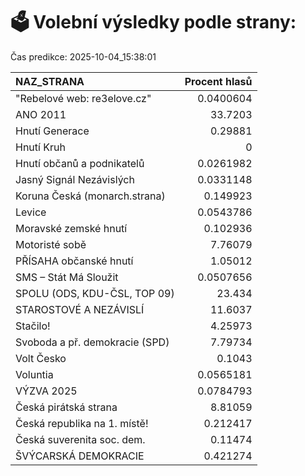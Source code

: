 # 🗳️ Volební výsledky podle strany:

Čas predikce: 2025-10-04_15:38:01

| NAZ_STRANA                     |   Procent hlasů |
|:-------------------------------|----------------:|
| "Rebelové web: re3elove.cz"    |       0.0400604 |
| ANO 2011                       |      33.7203    |
| Hnutí Generace                 |       0.29881   |
| Hnutí Kruh                     |       0         |
| Hnutí občanů a podnikatelů     |       0.0261982 |
| Jasný Signál Nezávislých       |       0.0331148 |
| Koruna Česká (monarch.strana)  |       0.149923  |
| Levice                         |       0.0543786 |
| Moravské zemské hnutí          |       0.102936  |
| Motoristé sobě                 |       7.76079   |
| PŘÍSAHA občanské hnutí         |       1.05012   |
| SMS – Stát Má Sloužit          |       0.0507656 |
| SPOLU (ODS, KDU-ČSL, TOP 09)   |      23.434     |
| STAROSTOVÉ A NEZÁVISLÍ         |      11.6037    |
| Stačilo!                       |       4.25973   |
| Svoboda a př. demokracie (SPD) |       7.79734   |
| Volt Česko                     |       0.1043    |
| Voluntia                       |       0.0565181 |
| VÝZVA 2025                     |       0.0784793 |
| Česká pirátská strana          |       8.81059   |
| Česká republika na 1. místě!   |       0.212417  |
| Česká suverenita soc. dem.     |       0.11474   |
| ŠVÝCARSKÁ DEMOKRACIE           |       0.421274  |